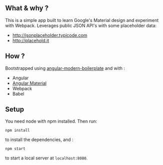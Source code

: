 ## What & why ?
This is a simple app built to learn Google's Material design and experiment with Webpack. 
Leverages public JSON API's with some placeholder data:
* http://jsonplaceholder.typicode.com
* http://placehold.it

## How ?

Bootstrapped using [angular-modern-boilerplate](https://github.com/siemiatj/angular-modern-boilerplate)
and with :

* Angular
* [Angular Material](https://material.angularjs.org/latest/)
* Webpack
* Babel

## Setup 
You need node with npm installed. Then run:

`npm install`

to install the dependencies, and :

`npm start`

to start a local server at `localhost:8080`.
